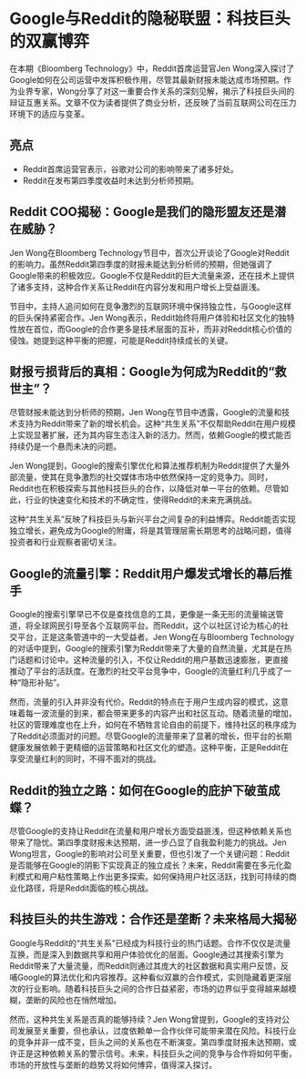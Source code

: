 # Google与Reddit的隐秘联盟：科技巨头的双赢博弈

在本期《Bloomberg Technology》中，Reddit首席运营官Jen Wong深入探讨了Google如何在公司运营中发挥积极作用，尽管其最新财报未能达成市场预期。作为业界专家，Wong分享了对这一重要合作关系的深刻见解，揭示了科技巨头间的辩证互惠关系。文章不仅为读者提供了商业分析，还反映了当前互联网公司在压力环境下的适应与变革。

## 亮点
- Reddit首席运营官表示，谷歌对公司的影响带来了诸多好处。
- Reddit在发布第四季度收益时未达到分析师预期。

## Reddit COO揭秘：Google是我们的隐形盟友还是潜在威胁？
Jen Wong在Bloomberg Technology节目中，首次公开谈论了Google对Reddit的影响力。虽然Reddit第四季度的财报未能达到分析师的预期，但她强调了Google带来的积极效应。Google不仅是Reddit的巨大流量来源，还在技术上提供了诸多支持，这种合作关系让Reddit在内容分发和用户增长上受益匪浅。

节目中，主持人追问如何在竞争激烈的互联网环境中保持独立性，与Google这样的巨头保持紧密合作。Jen Wong表示，Reddit始终将用户体验和社区文化的独特性放在首位，而Google的合作更多是技术层面的互补，而非对Reddit核心价值的侵蚀。她提到这种平衡的把握，可能是Reddit持续成长的关键。

## 财报亏损背后的真相：Google为何成为Reddit的“救世主”？
尽管财报未能达到分析师的预期，Jen Wong在节目中透露，Google的流量和技术支持为Reddit带来了新的增长机会。这种“共生关系”不仅帮助Reddit在用户规模上实现显著扩展，还为其内容生态注入新的活力。然而，依赖Google的模式能否持续仍是一个悬而未决的问题。

Jen Wong提到，Google的搜索引擎优化和算法推荐机制为Reddit提供了大量外部流量，使其在竞争激烈的社交媒体市场中依然保持一定的竞争力。同时，Reddit也在积极探索与其他科技巨头的合作，以降低对单一平台的依赖。尽管如此，行业的快速变化和技术的不确定性，使得Reddit的未来充满挑战。

这种“共生关系”反映了科技巨头与新兴平台之间复杂的利益博弈。Reddit能否实现独立增长，避免成为Google的附庸，将是其管理层需长期思考的战略问题，值得投资者和行业观察者密切关注。

## Google的流量引擎：Reddit用户爆发式增长的幕后推手
Google的搜索引擎早已不仅是查找信息的工具，更像是一条无形的流量输送管道，将全球网民引导至各个互联网平台。而Reddit，这个以社区讨论为核心的社交平台，正是这条管道中的一大受益者。Jen Wong在与Bloomberg Technology的对话中提到，Google的搜索引擎为Reddit带来了大量的自然流量，尤其是在热门话题和讨论中。这种流量的引入，不仅让Reddit的用户基数迅速膨胀，更直接推动了平台的活跃度。在激烈的社交平台竞争中，Google的流量红利几乎成了一种“隐形补贴”。

然而，流量的引入并非没有代价。Reddit的特点在于用户生成内容的模式，这意味着每一波流量的到来，都会带来更多的内容产出和社区互动。随着流量的增加，社区的管理难度也在上升，如何在不牺牲言论自由的前提下，维持社区的秩序成为了Reddit必须面对的问题。尽管Google的流量带来了显著的增长，但平台的长期健康发展依赖于更精细的运营策略和社区文化的塑造。这种平衡，正是Reddit在享受流量红利的同时，不得不面对的挑战。

## Reddit的独立之路：如何在Google的庇护下破茧成蝶？
尽管Google的支持让Reddit在流量和用户增长方面受益匪浅，但这种依赖关系也带来了隐忧。第四季度财报未达预期，进一步凸显了自我盈利能力的挑战。Jen Wong坦言，Google的影响对公司至关重要，但也引发了一个关键问题：Reddit是否能够在Google的阴影下实现真正的独立成长？未来，Reddit需要在多元化盈利模式和用户粘性策略上作出更多探索。如何保持用户社区活跃，找到可持续的商业化路径，将是Reddit面临的核心挑战。

## 科技巨头的共生游戏：合作还是垄断？未来格局大揭秘
Google与Reddit的“共生关系”已经成为科技行业的热门话题。合作不仅仅是流量互换，而是深入到数据共享和用户体验优化的层面。Google通过其搜索引擎为Reddit带来了大量流量，而Reddit则通过其庞大的社区数据和真实用户反馈，反哺Google的算法优化和内容推荐。这种看似双赢的合作模式，实则隐藏着更深层次的行业影响。随着科技巨头之间的合作日益紧密，市场的边界似乎变得越来越模糊，垄断的风险也在悄然增加。

然而，这种共生关系是否真的能够持续？Jen Wong曾提到，Google的支持对公司发展至关重要，但也承认，过度依赖单一合作伙伴可能带来潜在风险。科技行业的竞争并非一成不变，巨头之间的关系也在不断演变。第四季度财报未达预期，或许正是这种依赖关系的警示信号。未来，科技巨头之间的竞争与合作将如何平衡，市场的开放性与垄断的趋势又将如何博弈，值得深入探讨。